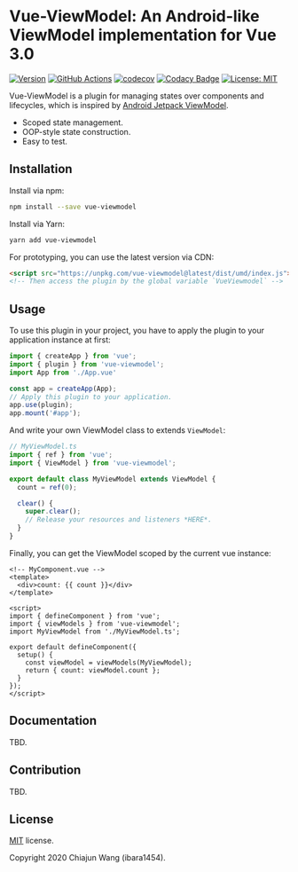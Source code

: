# Vue-ViewModel: An Android-like ViewModel implementation for Vue 3.0

[![Version](https://img.shields.io/npm/v/vue-viewmodel)](https://www.npmjs.com/package/vue-viewmodel)
[![GitHub Actions](https://github.com/ibara1454/vue-viewmodel/workflows/build/badge.svg)](https://github.com/ibara1454/vue-viewmodel/actions?query=workflow%3Abuild)
[![codecov](https://codecov.io/gh/ibara1454/vue-viewmodel/branch/master/graph/badge.svg)](https://codecov.io/gh/ibara1454/vue-viewmodel)
[![Codacy Badge](https://app.codacy.com/project/badge/Grade/77bac24504cc4fe9a6d638251c0d912a)](https://www.codacy.com/gh/ibara1454/vue-viewmodel/dashboard?utm_source=github.com&amp;utm_medium=referral&amp;utm_content=ibara1454/vue-viewmodel&amp;utm_campaign=Badge_Grade)
[![License: MIT](https://img.shields.io/badge/License-MIT-blue.svg)](https://opensource.org/licenses/MIT)

Vue-ViewModel is a plugin for managing states over components and lifecycles, which is inspired by [Android Jetpack ViewModel](https://developer.android.com/topic/libraries/architecture/viewmodel).

- Scoped state management.
- OOP-style state construction.
- Easy to test.

## Installation

Install via npm:

```bash
npm install --save vue-viewmodel
```

Install via Yarn:

```bash
yarn add vue-viewmodel
```

For prototyping, you can use the latest version via CDN:

```html
<script src="https://unpkg.com/vue-viewmodel@latest/dist/umd/index.js"></script>
<!-- Then access the plugin by the global variable `VueViewmodel` -->
```

## Usage

To use this plugin in your project, you have to apply the plugin to your application instance at first:

```typescript
import { createApp } from 'vue';
import { plugin } from 'vue-viewmodel';
import App from './App.vue'

const app = createApp(App);
// Apply this plugin to your application.
app.use(plugin);
app.mount('#app');
```

And write your own ViewModel class to extends `ViewModel`:

```typescript
// MyViewModel.ts
import { ref } from 'vue';
import { ViewModel } from 'vue-viewmodel';

export default class MyViewModel extends ViewModel {
  count = ref(0);

  clear() {
    super.clear();
    // Release your resources and listeners *HERE*.
  }
}
```

Finally, you can get the ViewModel scoped by the current vue instance:

```vue
<!-- MyComponent.vue -->
<template>
  <div>count: {{ count }}</div>
</template>

<script>
import { defineComponent } from 'vue';
import { viewModels } from 'vue-viewmodel';
import MyViewModel from './MyViewModel.ts';

export default defineComponent({
  setup() {
    const viewModel = viewModels(MyViewModel);
    return { count: viewModel.count };
  }
});
</script>
```

## Documentation

TBD.

## Contribution

TBD.

## License

[MIT](./LICENSE) license.

Copyright 2020 Chiajun Wang (ibara1454).
